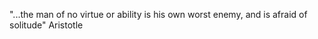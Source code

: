 ---
---

"...the man of no virtue or ability is his own worst enemy, and is afraid of solitude" Aristotle
